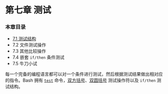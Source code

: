 # 第七章 测试

### 本章目录

- [7.1 测试结构](07_1_test_constructs.md)
- 7.2 文件测试操作
- 7.3 其他比较操作
- 7.4 嵌套 `if/then` 条件测试
- 7.5 牛刀小试

每一个完备的编程语言都可以对一个条件进行测试，然后根据测试结果做出相对应的指令。Bash 拥有 [`test`](http://tldp.org/LDP/abs/html/testconstructs.html#TTESTREF) 命令，[双方括号](http://tldp.org/LDP/abs/html/testconstructs.html#DBLBRACKETS)、[双圆括号](http://tldp.org/LDP/abs/html/testconstructs.html#DBLPARENSTST) 测试操作符以及 `if/then` 测试结构。


